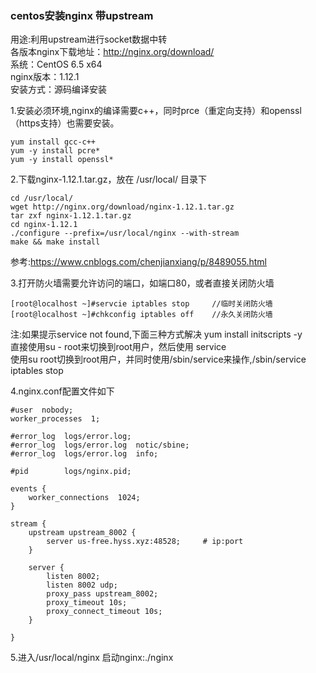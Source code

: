 ### centos安装nginx 带upstream

用途:利用upstream进行socket数据中转  
各版本nginx下载地址：http://nginx.org/download/  
系统：CentOS 6.5 x64  
nginx版本：1.12.1  
安装方式：源码编译安装  

1.安装必须环境,nginx的编译需要c++，同时prce（重定向支持）和openssl（https支持）也需要安装。
```
yum install gcc-c++
yum -y install pcre*
yum -y install openssl*
```

2.下载nginx-1.12.1.tar.gz，放在 /usr/local/ 目录下
```
cd /usr/local/
wget http://nginx.org/download/nginx-1.12.1.tar.gz
tar zxf nginx-1.12.1.tar.gz
cd nginx-1.12.1
./configure --prefix=/usr/local/nginx --with-stream
make && make install
```
参考:https://www.cnblogs.com/chenjianxiang/p/8489055.html  

3.打开防火墙需要允许访问的端口，如端口80，或者直接关闭防火墙  
```
[root@localhost ~]#servcie iptables stop     //临时关闭防火墙
[root@localhost ~]#chkconfig iptables off    //永久关闭防火墙
```
注:如果提示service not found,下面三种方式解决
yum install initscripts -y  
直接使用su - root来切换到root用户，然后使用 service   
使用su root切换到root用户，并同时使用/sbin/service来操作,/sbin/service iptables stop
 
4.nginx.conf配置文件如下
```
#user  nobody;
worker_processes  1;

#error_log  logs/error.log;
#error_log  logs/error.log  notic/sbine;
#error_log  logs/error.log  info;

#pid        logs/nginx.pid;

events {
    worker_connections  1024;
}

stream {
    upstream upstream_8002 {
        server us-free.hyss.xyz:48528;     # ip:port
    }

    server {
        listen 8002;
        listen 8002 udp;
        proxy_pass upstream_8002;
        proxy_timeout 10s;
        proxy_connect_timeout 10s;   
    }

}
```

5.进入/usr/local/nginx 启动nginx:./nginx